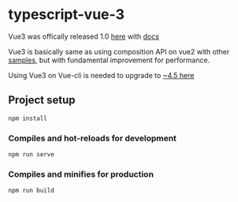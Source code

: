 # typescript-vue-3
Vue3 was offically released 1.0 [here](https://github.com/vuejs/vue-next/releases/tag/v3.0.0?fbclid=IwAR11tiT4UK2WHkBgR6O--7fF8nwPzfGV-U-N7lSz8FjKsYl32mwEtn21FQA) with [docs](https://v3.vuejs.org/guide/introduction.html#getting-started)

Vue3 is basically same as using composition API on vue2 with other [samples](https://github.com/kueiapp/vue2-typescript-composition), but with fundamental improvement for performance.

Using Vue3 on Vue-cli is needed to upgrade to [~4.5 here](https://github.com/vuejs/vue-cli/releases/tag/v4.5.6)

## Project setup
```
npm install
```

### Compiles and hot-reloads for development
```
npm run serve
```

### Compiles and minifies for production
```
npm run build
```

